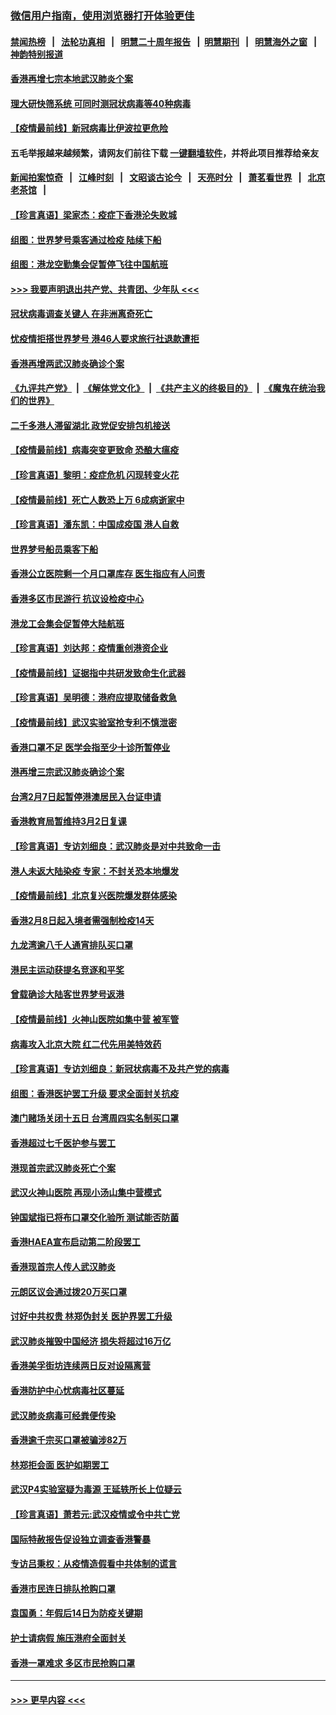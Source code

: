 ### [微信用户指南，使用浏览器打开体验更佳](https://github.com/gfw-breaker/banned-news1/blob/master/indexes/wechat-guide.md?t=0)
#### [禁闻热榜](热点新闻.md?t=0)  &nbsp;&nbsp;|&nbsp;&nbsp; [法轮功真相](https://github.com/gfw-breaker/truth/blob/master/README.md?t=0) &nbsp;&nbsp;|&nbsp;&nbsp; [明慧二十周年报告](https://github.com/gfw-breaker/mh-reports/blob/master/README.md?t=0) &nbsp;&nbsp;|&nbsp;&nbsp;[明慧期刊](https://github.com/gfw-breaker/mh-qikan) &nbsp;&nbsp;|&nbsp;&nbsp; [明慧海外之窗](https://github.com/gfw-breaker/mh-news/blob/master/README.md?t=0) &nbsp;&nbsp;|&nbsp;&nbsp; [神韵特别报道](https://github.com/gfw-breaker/mh-news/blob/master/shenyun.md?t=0)
#### [香港再增七宗本地武汉肺炎个案](../pages/nsc415/n11862405.md?t=02121833) 
#### [理大研快筛系统 可同时测冠状病毒等40种病毒](../pages/nsc415/n11862376.md?t=02121833) 
#### [【疫情最前线】新冠病毒比伊波拉更危险](../pages/nsc415/n11862199.md?t=02121833) 
#### 五毛举报越来越频繁，请网友们前往下载 [一键翻墙软件](https://github.com/gfw-breaker/ssr-accounts)，并将此项目推荐给亲友
#### [新闻拍案惊奇](https://github.com/gfw-breaker/banned-news1/blob/master/pages/link4.md) &nbsp;&nbsp;|&nbsp;&nbsp; [江峰时刻](https://github.com/gfw-breaker/banned-news1/blob/master/pages/link4.md) &nbsp;&nbsp;|&nbsp;&nbsp; [文昭谈古论今](https://github.com/gfw-breaker/banned-news1/blob/master/pages/link4.md) &nbsp;&nbsp;|&nbsp;&nbsp; [天亮时分](https://github.com/gfw-breaker/banned-news1/blob/master/pages/link4.md) &nbsp;&nbsp;|&nbsp;&nbsp; [萧茗看世界](https://github.com/gfw-breaker/banned-news1/blob/master/pages/link4.md) &nbsp;&nbsp;|&nbsp;&nbsp; [北京老茶馆](https://github.com/gfw-breaker/banned-news1/blob/master/pages/link4.md) &nbsp;&nbsp;|&nbsp;&nbsp; 
#### [【珍言真语】梁家杰：疫症下香港沦失败城](../pages/nsc415/n11861588.md?t=02121833) 
#### [组图：世界梦号乘客通过检疫 陆续下船](../pages/nsc415/n11858302.md?t=02121833) 
#### [组图：港龙空勤集会促暂停飞往中国航班](../pages/nsc415/n11858190.md?t=02121833) 
#### [>>> 我要声明退出共产党、共青团、少年队 <<<](https://github.com/begood0513/goodnews/blob/master/quit/letter.md) 
#### [冠状病毒调查关键人 在非洲离奇死亡](../pages/nsc415/n11859798.md?t=02121833) 
#### [忧疫情拒搭世界梦号 港46人要求旅行社退款遭拒](../pages/nsc415/n11859849.md?t=02121833) 
#### [香港再增两武汉肺炎确诊个案](../pages/nsc415/n11859833.md?t=02121833) 
#### [《九评共产党》](https://github.com/begood0513/9ping.md/blob/master/README.md) &nbsp;|&nbsp; [《解体党文化》](../../../../jtdwh.md/blob/master/README.md)  &nbsp;|&nbsp; [《共产主义的终极目的》](../../../../gczydzjmd.md/blob/master/README.md) &nbsp;|&nbsp; [《魔鬼在统治我们的世界》](../../../../mgztzwmdsj.md/blob/master/README.md) 
#### [二千多港人滞留湖北 政党促安排包机接送](../pages/nsc415/n11859831.md?t=02121833) 
#### [【疫情最前线】病毒突变更致命 恐酿大瘟疫](../pages/nsc415/n11859604.md?t=02121833) 
#### [【珍言真语】黎明：疫症危机 闪现转变火花](../pages/nsc415/n11859199.md?t=02121833) 
#### [【疫情最前线】死亡人数恐上万 6成病逝家中](../pages/nsc415/n11856687.md?t=02121833) 
#### [【珍言真语】潘东凯：中国成疫国 港人自救](../pages/nsc415/n11856962.md?t=02121833) 
#### [世界梦号船员乘客下船](../pages/nsc415/n11856883.md?t=02121833) 
#### [香港公立医院剩一个月口罩库存 医生指应有人问责](../pages/nsc415/n11856875.md?t=02121833) 
#### [香港多区市民游行 抗议设检疫中心](../pages/nsc415/n11856866.md?t=02121833) 
#### [港龙工会集会促暂停大陆航班](../pages/nsc415/n11856840.md?t=02121833) 
#### [【珍言真语】刘达邦：疫情重创港资企业](../pages/nsc415/n11854274.md?t=02121833) 
#### [【疫情最前线】证据指中共研发致命生化武器](../pages/nsc415/n11853087.md?t=02121833) 
#### [【珍言真语】吴明德：港府应提取储备救急](../pages/nsc415/n11852734.md?t=02121833) 
#### [【疫情最前线】武汉实验室抢专利不慎泄密](../pages/nsc415/n11850310.md?t=02121833) 
#### [香港口罩不足 医学会指至少十诊所暂停业](../pages/nsc415/n11850301.md?t=02121833) 
#### [港再增三宗武汉肺炎确诊个案](../pages/nsc415/n11850328.md?t=02121833) 
#### [台湾2月7日起暂停港澳居民入台证申请](../pages/nsc415/n11850304.md?t=02121833) 
#### [香港教育局暂维持3月2日复课](../pages/nsc415/n11850260.md?t=02121833) 
#### [【珍言真语】专访刘细良：武汉肺炎是对中共致命一击](../pages/nsc415/n11849934.md?t=02121833) 
#### [港人未返大陆染疫 专家：不封关恐本地爆发](../pages/nsc415/n11848021.md?t=02121833) 
#### [【疫情最前线】北京复兴医院爆发群体感染](../pages/nsc415/n11847626.md?t=02121833) 
#### [香港2月8日起入境者需强制检疫14天](../pages/nsc415/n11847658.md?t=02121833) 
#### [九龙湾逾八千人通宵排队买口罩](../pages/nsc415/n11847647.md?t=02121833) 
#### [港民主运动获提名竞逐和平奖](../pages/nsc415/n11847633.md?t=02121833) 
#### [曾载确诊大陆客世界梦号返港](../pages/nsc415/n11847608.md?t=02121833) 
#### [【疫情最前线】火神山医院如集中营 被军管](../pages/nsc415/n11847524.md?t=02121833) 
#### [病毒攻入北京大院 红二代先用美特效药](../pages/nsc415/n11847427.md?t=02121833) 
#### [【珍言真语】专访刘细良：新冠状病毒不及共产党的病毒](../pages/nsc415/n11847164.md?t=02121833) 
#### [组图：香港医护罢工升级 要求全面封关抗疫](../pages/nsc415/n11844107.md?t=02121833) 
#### [澳门赌场关闭十五日 台湾周四实名制买口罩](../pages/nsc415/n11845083.md?t=02121833) 
#### [香港超过七千医护参与罢工](../pages/nsc415/n11845051.md?t=02121833) 
#### [港现首宗武汉肺炎死亡个案](../pages/nsc415/n11844998.md?t=02121833) 
#### [武汉火神山医院 再现小汤山集中营模式](../pages/nsc415/n11844763.md?t=02121833) 
#### [钟国斌指已将布口罩交化验所 测试能否防菌](../pages/nsc415/n11842783.md?t=02121833) 
#### [香港HAEA宣布启动第二阶段罢工](../pages/nsc415/n11842723.md?t=02121833) 
#### [香港现首宗人传人武汉肺炎](../pages/nsc415/n11842766.md?t=02121833) 
#### [元朗区议会通过拨20万买口罩](../pages/nsc415/n11842754.md?t=02121833) 
#### [讨好中共权贵 林郑伪封关 医护界罢工升级](../pages/nsc415/n11842359.md?t=02121833) 
#### [武汉肺炎摧毁中国经济 损失将超过16万亿](../pages/nsc415/n11839723.md?t=02121833) 
#### [香港美孚街坊连续两日反对设隔离营](../pages/nsc415/n11839962.md?t=02121833) 
#### [香港防护中心忧病毒社区蔓延](../pages/nsc415/n11839933.md?t=02121833) 
#### [武汉肺炎病毒可经粪便传染](../pages/nsc415/n11839939.md?t=02121833) 
#### [香港逾千宗买口罩被骗涉82万](../pages/nsc415/n11839914.md?t=02121833) 
#### [林郑拒会面 医护如期罢工](../pages/nsc415/n11839892.md?t=02121833) 
#### [武汉P4实验室疑为毒源 王延轶所长上位疑云](../pages/nsc415/n11835543.md?t=02121833) 
#### [【珍言真语】萧若元:武汉疫情或令中共亡党](../pages/nsc415/n11829394.md?t=02121833) 
#### [国际特赦报告促设独立调查香港警暴](../pages/nsc415/n11833845.md?t=02121833) 
#### [专访吕秉权：从疫情造假看中共体制的谎言](../pages/nsc415/n11833813.md?t=02121833) 
#### [香港市民连日排队抢购口罩](../pages/nsc415/n11833794.md?t=02121833) 
#### [袁国勇：年假后14日为防疫关键期](../pages/nsc415/n11831088.md?t=02121833) 
#### [护士请病假 施压港府全面封关](../pages/nsc415/n11831030.md?t=02121833) 
#### [香港一罩难求 多区市民抢购口罩](../pages/nsc415/n11831002.md?t=02121833) 

----
#### [ >>> 更早内容 <<< ](../indexes/nsc415-earlier.md)
